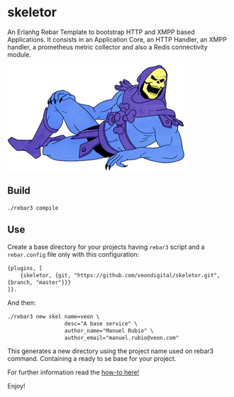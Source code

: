 skeletor
=====

An Erlanhg Rebar Template to bootstrap HTTP and XMPP based Applications. 
It consists in an Application Core, an HTTP Handler, an XMPP handler, a prometheus metric collector and also a Redis connectivity module.

![Skeletor](https://github.com/veondigital/skeletor/blob/development/skeletor.jpg)

Build
-----

```
./rebar3 compile
```

Use
---

Create a base directory for your projects having `rebar3` script and a `rebar.config` file only with this configuration:

```
{plugins, [
    {skeletor, {git, "https://github.com/veondigital/skeletor.git", {branch, "master"}}}
]}.
```

And then:

```
./rebar3 new skel name=veon \
                  desc="A base service" \
                  author_name="Manuel Rubio" \
                  author_email="manuel.rubio@veon.com"
```

This generates a new directory using the project name used on rebar3 command. Containing a ready to se base for your project.

For further information read the [how-to here!](doc/how-to.md)

Enjoy!
